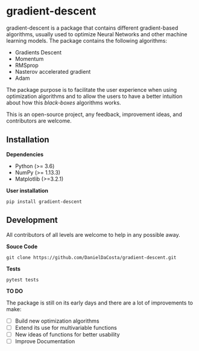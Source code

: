 # gradient-descent

gradient-descent is a package that contains different gradient-based algorithms, usually used to optimize Neural Networks and other machine learning models. The package contains the following algorithms:

- Gradients Descent
- Momentum
- RMSprop
- Nasterov accelerated gradient
- Adam

The package purpose is to facilitate the user experience when using optimization algorithms and to allow the users to have a better intuition about how this *black-boxes* algorithms works.

This is an open-source project, any feedback, improvement ideas, and contributors are welcome.

## Installation

**Dependencies**

- Python (>= 3.6)
- NumPy (>= 1.13.3)
- Matplotlib (>=3.2.1)

**User installation**

```
pip install gradient-descent
```

## Development

All contributors of all levels are welcome to help in any possible away. 

**Souce Code**

```
git clone https://github.com/DanielDaCosta/gradient-descent.git
```

**Tests**

```
pytest tests
```

**TO DO**

The package is still on its early days and there are a lot of improvements to make:

- [ ] Build new optimization algorithms
- [ ] Extend its use for multivariable functions
- [ ] New ideas of functions for better usability
- [ ] Improve Documentation
